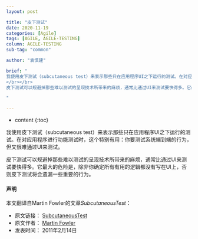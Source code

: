 ```yaml
---
layout: post

title: "皮下测试"
date: 2020-11-19
categories: [Agile]
tags: [AGILE, AGILE-TESTING]
column: AGILE-TESTING
sub-tag: "common"

author: "袁慎建"

brief: "
我使用皮下测试（subcutaneous test）来表示那些只在应用程序UI之下运行的测试。在对应用程序进行功能测试时，这个特别有用：你要测试系统端到端的行为，但又很难通过UI来测试。
</br></br>
皮下测试可以规避掉那些难以测试的呈现技术所带来的麻烦，通常比通过UI来测试要快得多。它最大的危险是，除非你确定所有有用的逻辑都没有写在UI上，否则皮下测试将会遗漏一些重要的行为。

"

---
```


* content
{:toc}

我使用皮下测试（subcutaneous test）来表示那些只在应用程序UI之下运行的测试。在对应用程序进行功能测试时，这个特别有用：你要测试系统端到端的行为，但又很难通过UI来测试。

皮下测试可以规避掉那些难以测试的呈现技术所带来的麻烦，通常比通过UI来测试要快得多。它最大的危险是，除非你确定所有有用的逻辑都没有写在UI上，否则皮下测试将会遗漏一些重要的行为。


#### 声明
本文翻译自Martin Fowler的文章*SubcutaneousTest*：

- 原文链接： [SubcutaneousTest](https://martinfowler.com/bliki/SubcutaneousTest.html)
- 原文作者： [Martin Fowler](https://martinfowler.com/)
- 发表时间： 2011年2月14日

